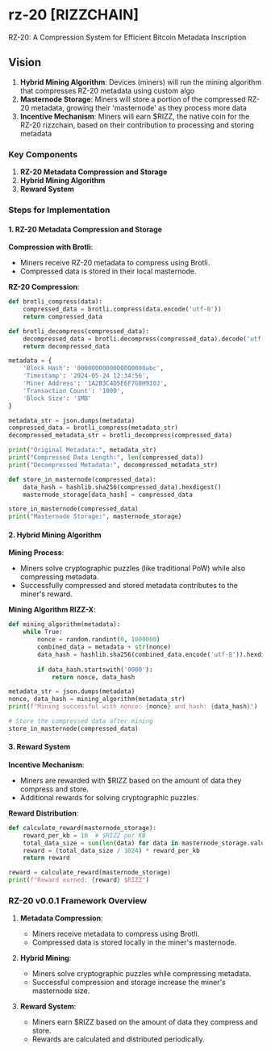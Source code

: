 # rz-20 [RIZZCHAIN]
RZ-20: A Compression System for Efficient Bitcoin Metadata Inscription

## Vision

1. **Hybrid Mining Algorithm**: Devices (miners) will run the mining algorithm that compresses RZ-20 metadata using custom algo
2. **Masternode Storage**: Miners will store a portion of the compressed RZ-20 metadata, growing their 'masternode' as they process more data
3. **Incentive Mechanism**: Miners will earn $RIZZ, the native coin for the RZ-20 rizzchain, based on their contribution to processing and storing metadata

### Key Components

1. **RZ-20 Metadata Compression and Storage**
2. **Hybrid Mining Algorithm**
3. **Reward System**

### Steps for Implementation

#### 1. RZ-20 Metadata Compression and Storage

**Compression with Brotli**:
- Miners receive RZ-20 metadata to compress using Brotli.
- Compressed data is stored in their local masternode.

**RZ-20 Compression**:
```python
def brotli_compress(data):
    compressed_data = brotli.compress(data.encode('utf-8'))
    return compressed_data

def brotli_decompress(compressed_data):
    decompressed_data = brotli.decompress(compressed_data).decode('utf-8')
    return decompressed_data

metadata = {
    'Block Hash': '0000000000000000000abc',
    'Timestamp': '2024-05-24 12:34:56',
    'Miner Address': '1A2B3C4D5E6F7G8H9I0J',
    'Transaction Count': '1000',
    'Block Size': '1MB'
}

metadata_str = json.dumps(metadata)
compressed_data = brotli_compress(metadata_str)
decompressed_metadata_str = brotli_decompress(compressed_data)

print("Original Metadata:", metadata_str)
print("Compressed Data Length:", len(compressed_data))
print("Decompressed Metadata:", decompressed_metadata_str)

def store_in_masternode(compressed_data):
    data_hash = hashlib.sha256(compressed_data).hexdigest()
    masternode_storage[data_hash] = compressed_data

store_in_masternode(compressed_data)
print("Masternode Storage:", masternode_storage)
```

#### 2. Hybrid Mining Algorithm

**Mining Process**:
- Miners solve cryptographic puzzles (like traditional PoW) while also compressing metadata.
- Successfully compressed and stored metadata contributes to the miner's reward.

**Mining Algorithm RIZZ-X**:
```python
def mining_algorithm(metadata):
    while True:
        nonce = random.randint(0, 1000000)
        combined_data = metadata + str(nonce)
        data_hash = hashlib.sha256(combined_data.encode('utf-8')).hexdigest()
        
        if data_hash.startswith('0000'):
            return nonce, data_hash

metadata_str = json.dumps(metadata)
nonce, data_hash = mining_algorithm(metadata_str)
print(f"Mining successful with nonce: {nonce} and hash: {data_hash}")

# Store the compressed data after mining
store_in_masternode(compressed_data)
```

#### 3. Reward System

**Incentive Mechanism**:
- Miners are rewarded with $RIZZ based on the amount of data they compress and store.
- Additional rewards for solving cryptographic puzzles.

**Reward Distribution**:
```python
def calculate_reward(masternode_storage):
    reward_per_kb = 10  # $RIZZ per KB
    total_data_size = sum(len(data) for data in masternode_storage.values())
    reward = (total_data_size / 1024) * reward_per_kb
    return reward

reward = calculate_reward(masternode_storage)
print(f"Reward earned: {reward} $RIZZ")
```

### RZ-20 v0.0.1 Framework Overview

1. **Metadata Compression**:
    - Miners receive metadata to compress using Brotli.
    - Compressed data is stored locally in the miner's masternode.

2. **Hybrid Mining**:
    - Miners solve cryptographic puzzles while compressing metadata.
    - Successful compression and storage increase the miner's masternode size.

3. **Reward System**:
    - Miners earn $RIZZ based on the amount of data they compress and store.
    - Rewards are calculated and distributed periodically.
